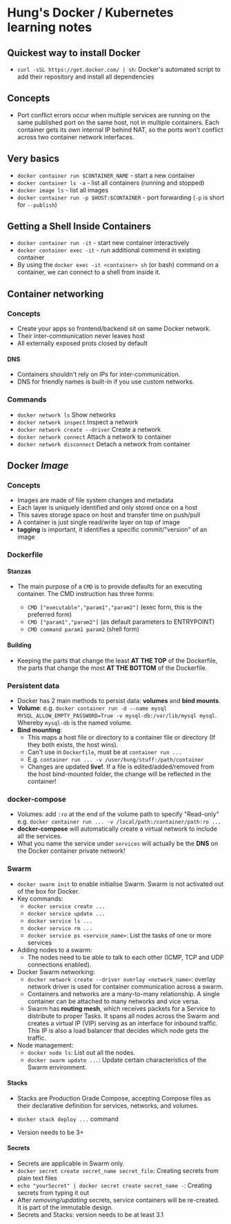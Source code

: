 # Hung's Docker / Kubernetes learning notes

## Quickest way to install Docker
-   `curl -sSL https://get.docker.com/ | sh`: Docker's automated script to add their repository and install all dependencies

## Concepts
-   Port conflict errors occur when multiple services are running on the same published port on the same host, not in multiple containers. Each container gets its own internal IP behind NAT, so the ports won't conflict across two container network interfaces.

## Very basics
-   `docker container run $CONTAINER_NAME` - start a new container
-   `docker container ls -a` - list all containers (running and stopped)
-   `docker image ls` - list all images
-   `docker container run -p $HOST:$CONTAINER` - port forwarding (`-p` is short for `--publish`)

## Getting a Shell Inside Containers
-   `docker container run -it` - start new container interactively
-   `docker container exec -it` - run additional commend in existing container
-   By using the `docker exec -it <container> sh` (or bash) command on a container, we can connect to a shell from inside it.

## Container networking
### Concepts
-   Create your apps so frontend/backend sit on same Docker network.
-   Their inter-communication never leaves host
-   All externally exposed prots closed by default

#### DNS
-   Containers shouldn't rely on IPs for inter-communication.
-   DNS for friendly names is built-in if you use custom networks.

### Commands
-   `docker network ls` Show networks
-   `docker network inspect` Inspect a network
-   `docker network create --driver` Create a network
-   `docker network connect` Attach a network to container
-   `docker network disconnect` Detach a network from container

## Docker *Image*
### Concepts
-   Images are made of file system changes and metadata
-   Each layer is uniquely identified and only stored once on a host
-   This saves storage space on host and transfer time on push/pull
-   A container is just single read/write layer on top of image
-   **tagging** is important, it identifies a specific commit/"version" of an image

### Dockerfile
#### Stanzas
-   The main purpose of a `CMD` is to provide defaults for an executing container.
The CMD instruction has three forms:

    -   `CMD ["executable","param1","param2"]` (exec form, this is the preferred form)
    -   `CMD ["param1","param2"]` (as default parameters to ENTRYPOINT)
    -   `CMD command param1 param2` (shell form)

#### Building
-   Keeping the parts that change the least **AT THE TOP** of the Dockerfile, the parts that change the most **AT THE BOTTOM** of the Dockerfile.

### Persistent data
-   Docker has 2 main methods to persist data: **volumes** and **bind mounts**.
-   **Volume**: e.g. `docker container run -d --name mysql MYSQL_ALLOW_EMPTY_PASSWORD=True -v mysql-db:/var/lib/mysql mysql`. Whereby `mysql-db` is the named volume.
-   **Bind mounting**: 
    -   This maps a host file or directory to a container file or directory (If they both exists, the host wins).
    -   Can't use in `Dockerfile`, must be at `container run ...`
    -   E.g. `container run ... -v /user/hung/stuff:/path/container`
    -   Changes are updated **live!**. If a file is edited/added/removed from the host bind-mounted folder, the change will be reflected in the container! 

### docker-compose

-   Volumes: add `:ro` at the end of the volume path to specify "Read-only" e.g. `docker container run ... -v /local/path:/container/path:ro ...`
-   **docker-compose** will automatically create a virtual network to include all the services.
-   What you name the service under `services` will actually be the **DNS** on the Docker container private network!

### Swarm

-   `docker swarm init` to enable initialise Swarm. Swarm is not activated out of the box for Docker.
-   Key commands:
    -   `docker service create ...`
    -   `docker service update ...`
    -   `docker service ls ...`
    -   `docker service rm ...`
    -   `docker service ps <service_name>`: List the tasks of one or more services
-   Adding nodes to a swarm: 
    -   The nodes need to be able to talk to each other (ICMP, TCP and UDP connections enabled).
-   Docker Swarm networking:
    -   `docker network create --driver overlay <network_name>`: overlay network driver is used for container communication across a swarm.
    -   Containers and networks are a many-to-many relationship. A single container can be attached to many networks and vice versa.
    -   Swarm has **routing mesh**, which receives packets for a Service to distribute to proper Tasks. It spans all nodes across the Swarm and creates a virtual IP (VIP) serving as an interface for inbound traffic. This IP is also a load balancer that decides which node gets the traffic.
-   Node management:
    -   `docker node ls`: List out all the nodes.
    -   `docker swarm update ...`: Update certain characteristics of the Swarm environment.

#### Stacks
-   Stacks are Production Grade Compose, accepting Compose files as their declarative definition for services, networks, and volumes.
-   `docker stack deploy ...` command

-   Version needs to be 3+

#### Secrets
-   Secrets are applicable in Swarm only.
-   `docker secret create secret_name secret_file`: Creating secrets from plain text files
-   `echo "yourSecret" | docker secret create secret_name -`: Creating secrets from typing it out
-   After *removing/updating* secrets, service containers will be re-created. It is part of the immutable design.
-   Secrets and Stacks: version needs to be at least 3.1